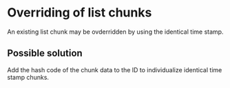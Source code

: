 # Overriding of list chunks

An existing list chunk may be ovderridden by using the identical time stamp.

## Possible solution

Add the hash code of the chunk data to the ID to individualize identical time stamp chunks.